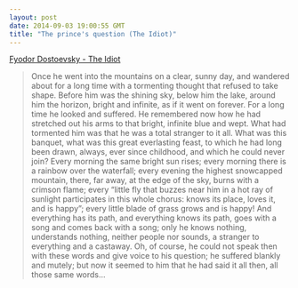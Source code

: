```yaml
---
layout: post
date: 2014-09-03 19:00:55 GMT
title: "The prince's question (The Idiot)"
---
```

<a href="http://www.amazon.in/gp/product/0375702245/ref=as_li_tl?ie=UTF8&camp=3626&creative=24822&creativeASIN=0375702245&linkCode=as2&tag=arpstum-21">Fyodor Dostoevsky - The Idiot</a><img src="http://ir-in.amazon-adsystem.com/e/ir?t=arpstum-21&l=as2&o=31&a=0375702245" width="1" height="1" border="0" alt="" style="border:none !important; margin:0px !important;" />

<blockquote>Once he went into the mountains on a clear, sunny day, and wandered about for a long time with a tormenting thought that refused to take shape. Before him was the shining sky, below him the lake, around him the horizon, bright and infinite, as if it went on forever. For a long time he looked and suffered. He remembered now how he had stretched out his arms to that bright, infinite blue and wept. What had tormented him was that he was a total stranger to it all. What was this banquet, what was this great everlasting feast, to which he had long been drawn, always, ever since childhood, and which he could never join? Every morning the same bright sun rises; every morning there is a rainbow over the waterfall; every evening the highest snowcapped mountain, there, far away, at the edge of the sky, burns with a crimson flame; every “little fly that buzzes near him in a hot ray of sunlight participates in this whole chorus: knows its place, loves it, and is happy”; every little blade of grass grows and is happy! And everything has its path, and everything knows its path, goes with a song and comes back with a song; only he knows nothing, understands nothing, neither people nor sounds, a stranger to everything and a castaway. Oh, of course, he could not speak then with these words and give voice to his question; he suffered blankly and mutely; but now it seemed to him that he had said it all then, all those same words…</blockquote>
